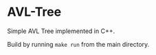 # AVL-Tree

Simple AVL Tree implemented in C++.

Build by running `make run` from the main directory.
